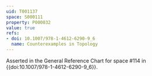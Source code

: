 ```yaml
---
uid: T001137
space: S000111
property: P000032
value: true
refs:
- doi: 10.1007/978-1-4612-6290-9_6
  name: Counterexamples in Topology
---
```


Asserted in the General Reference Chart for space #114 in
{{doi:10.1007/978-1-4612-6290-9_6}}.

